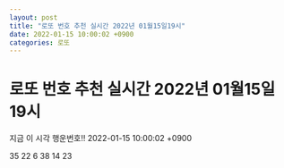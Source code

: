 ```yaml
---
layout: post
title: "로또 번호 추천 실시간 2022년 01월15일19시"
date: 2022-01-15 10:00:02 +0900
categories: 로또
---
```


# 로또 번호 추천 실시간 2022년 01월15일19시

지금 이 시각 행운번호!! 2022-01-15 10:00:02 +0900

 35  22  6  38  14  23 

